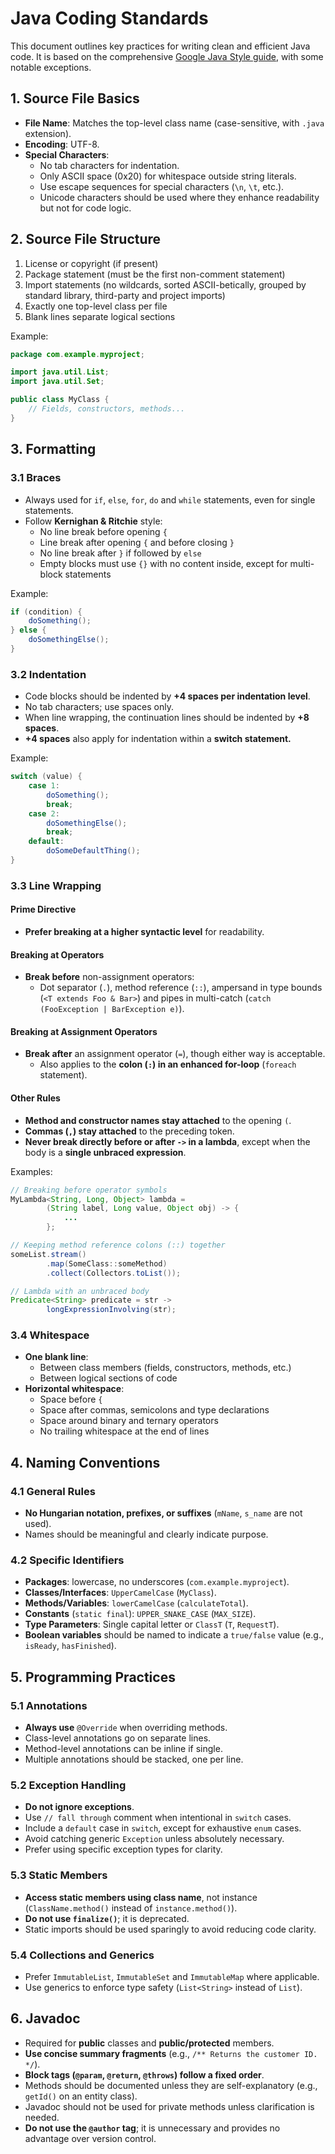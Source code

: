 # Java Coding Standards

This document outlines key practices for writing clean and efficient Java code. It is based on the comprehensive [Google Java Style guide](https://google.github.io/styleguide/javaguide.html), with some notable exceptions.

## 1. Source File Basics

- **File Name**: Matches the top-level class name (case-sensitive, with `.java` extension).
- **Encoding**: UTF-8.
- **Special Characters**:
  - No tab characters for indentation.
  - Only ASCII space (0x20) for whitespace outside string literals.
  - Use escape sequences for special characters (`\n`, `\t`, etc.).
  - Unicode characters should be used where they enhance readability but not for code logic.

## 2. Source File Structure

1. License or copyright (if present)
2. Package statement (must be the first non-comment statement)
3. Import statements (no wildcards, sorted ASCII-betically, grouped by standard library, third-party and project imports)
4. Exactly one top-level class per file
5. Blank lines separate logical sections

Example:
```java
package com.example.myproject;

import java.util.List;
import java.util.Set;

public class MyClass {
    // Fields, constructors, methods...
}
```

## 3. Formatting

### 3.1 Braces

- Always used for `if`, `else`, `for`, `do` and `while` statements, even for single statements.
- Follow **Kernighan & Ritchie** style:
  - No line break before opening `{`
  - Line break after opening `{` and before closing `}`
  - No line break after `}` if followed by `else`
  - Empty blocks must use `{}` with no content inside, except for multi-block statements

Example:
```java
if (condition) {
    doSomething();
} else {
    doSomethingElse();
}
``` 

### 3.2 Indentation

- Code blocks should be indented by **+4 spaces per indentation level**.
- No tab characters; use spaces only.
- When line wrapping, the continuation lines should be indented by **+8 spaces**.
- **+4 spaces** also apply for indentation within a **switch statement.**

Example:
```java
switch (value) {
    case 1:
        doSomething();
        break;
    case 2:
        doSomethingElse();
        break;
    default:
        doSomeDefaultThing();
}
```


### **3.3 Line Wrapping**  

#### **Prime Directive**  
- **Prefer breaking at a higher syntactic level** for readability.  

#### **Breaking at Operators**  
- **Break before** non-assignment operators:  
  - Dot separator (`.`), method reference (`::`), ampersand in type bounds (`<T extends Foo & Bar>`) and pipes in multi-catch (`catch (FooException | BarException e)`).  

#### **Breaking at Assignment Operators**  
- **Break after** an assignment operator (`=`), though either way is acceptable.  
  - Also applies to the **colon (`:`) in an enhanced for-loop** (`foreach` statement).  

#### **Other Rules**  
- **Method and constructor names stay attached** to the opening `(`.  
- **Commas (` , `) stay attached** to the preceding token.  
- **Never break directly before or after `->` in a lambda**, except when the body is a **single unbraced expression**.  

Examples:
```java
// Breaking before operator symbols
MyLambda<String, Long, Object> lambda =
        (String label, Long value, Object obj) -> {
            ...
        };

// Keeping method reference colons (::) together
someList.stream()
        .map(SomeClass::someMethod)
        .collect(Collectors.toList());

// Lambda with an unbraced body
Predicate<String> predicate = str ->
        longExpressionInvolving(str);
```


### 3.4 Whitespace

- **One blank line**:
  - Between class members (fields, constructors, methods, etc.)
  - Between logical sections of code
- **Horizontal whitespace**:
  - Space before `{`
  - Space after commas, semicolons and type declarations
  - Space around binary and ternary operators
  - No trailing whitespace at the end of lines

## 4. Naming Conventions

### 4.1 General Rules

- **No Hungarian notation, prefixes, or suffixes** (`mName`, `s_name` are not used).
- Names should be meaningful and clearly indicate purpose.

### 4.2 Specific Identifiers

- **Packages**: lowercase, no underscores (`com.example.myproject`).
- **Classes/Interfaces**: `UpperCamelCase` (`MyClass`).
- **Methods/Variables**: `lowerCamelCase` (`calculateTotal`).
- **Constants** (`static final`): `UPPER_SNAKE_CASE` (`MAX_SIZE`).
- **Type Parameters**: Single capital letter or `ClassT` (`T`, `RequestT`).
- **Boolean variables** should be named to indicate a `true/false` value (e.g., `isReady`, `hasFinished`).

## 5. Programming Practices

### 5.1 Annotations

- **Always use** `@Override` when overriding methods.
- Class-level annotations go on separate lines.
- Method-level annotations can be inline if single.
- Multiple annotations should be stacked, one per line.

### 5.2 Exception Handling

- **Do not ignore exceptions**.
- Use `// fall through` comment when intentional in `switch` cases.
- Include a `default` case in `switch`, except for exhaustive `enum` cases.
- Avoid catching generic `Exception` unless absolutely necessary.
- Prefer using specific exception types for clarity.

### 5.3 Static Members

- **Access static members using class name**, not instance (`ClassName.method()` instead of `instance.method()`).
- **Do not use `finalize()`**; it is deprecated.
- Static imports should be used sparingly to avoid reducing code clarity.

### 5.4 Collections and Generics

- Prefer `ImmutableList`, `ImmutableSet` and `ImmutableMap` where applicable.
- Use generics to enforce type safety (`List<String>` instead of `List`).

## 6. Javadoc

- Required for **public** classes and **public/protected** members.
- **Use concise summary fragments** (e.g., `/** Returns the customer ID. */`).
- **Block tags (`@param`, `@return`, `@throws`) follow a fixed order**.
- Methods should be documented unless they are self-explanatory (e.g., `getId()` on an entity class).
- Javadoc should not be used for private methods unless clarification is needed.
- **Do not use the `@author` tag**; it is unnecessary and provides no advantage over version control.



